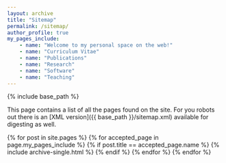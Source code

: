 ```yaml
---
layout: archive
title: "Sitemap"
permalink: /sitemap/
author_profile: true
my_pages_include:
    - name: "Welcome to my personal space on the web!"
    - name: "Curriculum Vitae"
    - name: "Publications"
    - name: "Research"
    - name: "Software"
    - name: "Teaching"
---
```


{% include base_path %}

This page contains a list of all the pages found on the site. For you robots out there is an [XML version]({{ base_path }}/sitemap.xml) available for digesting as well.

<!-- <h2>Pages</h2> -->
{% for post in site.pages %}
  {% for accepted_page in page.my_pages_include %}
    {% if post.title == accepted_page.name %}
      {% include archive-single.html %}
    {% endif %}
  {% endfor %}
{% endfor %}

<!-- <h2>Posts</h2>
{% for post in site.posts %}
  {% include archive-single.html %}
{% endfor %}

{% capture written_label %}'None'{% endcapture %}

{% for collection in site.collections %}
{% unless collection.output == false or collection.label == "posts" %}
  {% capture label %}{{ collection.label }}{% endcapture %}
  {% if label != written_label %}
  <h2>{{ label }}</h2>
  {% capture written_label %}{{ label }}{% endcapture %}
  {% endif %}
{% endunless %}
{% for post in collection.docs %}
  {% unless collection.output == false or collection.label == "posts" %}
  {% include archive-single.html %}
  {% endunless %}
{% endfor %}
{% endfor %} -->
